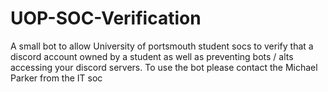 # UOP-SOC-Verification

A small bot to allow University of portsmouth student socs to verify that a discord account owned by a student as well as preventing bots / alts accessing your discord servers. To use the bot please contact the Michael Parker from the IT soc
